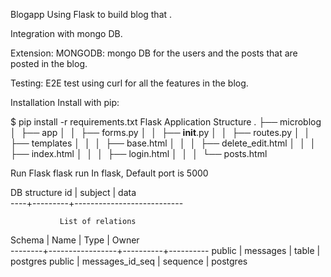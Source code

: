 Blogapp
Using Flask to build blog that .

Integration with mongo DB.

Extension:
MONGODB: mongo DB for the users and the posts that are posted in the blog.

Testing: E2E test using curl for all the features in the blog.

Installation
Install with pip:

$ pip install -r requirements.txt
Flask Application Structure
.
├── microblog
│   ├── app
│   │   ├── forms.py
│   │   ├── __init__.py
│   │   ├── routes.py
│   │   ├── templates
│   │   │   ├── base.html
│   │   │   ├── delete_edit.html
│   │   │   ├── index.html
│   │   │   ├── login.html
│   │   │   └── posts.html


Run Flask
flask run
In flask, Default port is 5000



DB structure
 id | subject |           data            
----+---------+---------------------------


               List of relations
 Schema |      Name       |   Type   |  Owner   
--------+-----------------+----------+----------
 public | messages        | table    | postgres
 public | messages_id_seq | sequence | postgres
